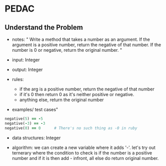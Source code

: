 # PEDAC

## Understand the Problem

- notes: " Write a method that takes a number as an argument. If the argument is a positive number, return the negative of that number. If the number is 0 or negative, return the original number. "

- input: Integer
- output: Integer

- rules:

  - if the arg is a positive number, return the negative of that number
  - if it's 0 then return 0 as it's neither positive or negative.
  - anything else, return the original number

- examples/ test cases"

```ruby
negative(5) == -5
negative(-3) == -3
negative(0) == 0      # There's no such thing as -0 in ruby
```

- data structures: Integer

- algorithm: we can create a new variable where it adds '-'. let's try out ternerary where the condition to check is if the number is a positive number and if it is then add - infront, all else do return original number.